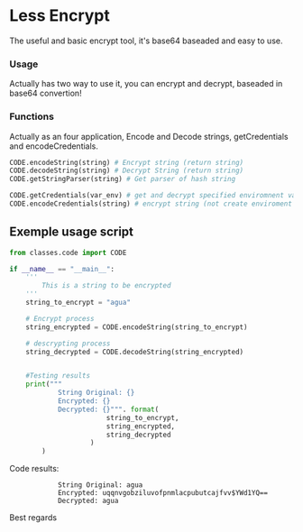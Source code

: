 # Less Encrypt
The useful and basic encrypt tool, it's base64 baseaded  and easy to use.


### Usage
Actually has two way to use it, you can encrypt and decrypt, baseaded in base64 convertion!

### Functions
Actually as an four application, Encode and Decode strings, getCredentials and encodeCredentials.
```python
CODE.encodeString(string) # Encrypt string (return string)
CODE.decodeString(string) # Decrypt String (return string)
CODE.getStringParser(string) # Get parser of hash string

CODE.getCredentials(var_env) # get and decrypt specified enviromnent variable
CODE.encodeCredentials(string) # encrypt string (not create enviroment var)
```

## Exemple usage script 
```python
from classes.code import CODE

if __name__ == "__main__":
    '''
        This is a string to be encrypted
    '''
    string_to_encrypt = "agua"

    # Encrypt process
    string_encrypted = CODE.encodeString(string_to_encrypt)

    # descrypting process
    string_decrypted = CODE.decodeString(string_encrypted)


    #Testing results
    print("""
            String Original: {}
            Encrypted: {}
            Decrypted: {}""". format(
                        string_to_encrypt,
                        string_encrypted,
                        string_decrypted
                    )
        )

```

Code results:
```
            String Original: agua
            Encrypted: uqqnvgobziluvofpnmlacpubutcajfvv$YWd1YQ==
            Decrypted: agua
```

Best regards
